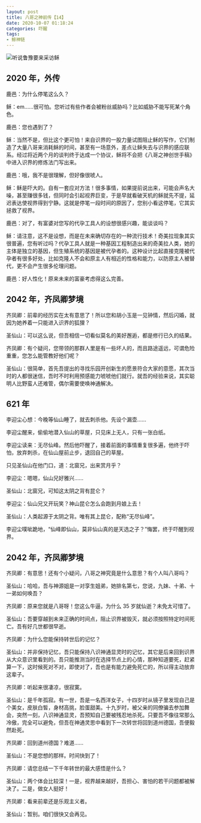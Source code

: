 ```yaml
---
layout: post
title: 八哥之神前传【14】
date: 2020-10-07 01:18:24
categories: 吓醒
tags:
- 鲸神链
---
```

![听说鲁豫要来采访稣](/images/2019/20190207-luyu.jpg)

## 2020 年，外传

鹿邑：为什么停笔这么久？

稣：em……很可怕。您听过有些作者会被粉丝威胁吗？比如威胁不能写死某个角色。

鹿邑：您也遇到了？

稣：当然不是，但比这个更可怕！来自识界的一股力量试图阻止稣的写作，它们制造了大量八哥来消耗稣的时间，甚至有一场意外，差点让稣失去与识界的感应联系。经过将近两个月的谈判终于达成一个协议，稣将不会把《八哥之神创世手稿》中进入识界的修炼法门写出来。

鹿邑：哦，我不是很理解，但好像很唬人。

稣：稣是吓大的。自有一套应对方法！很多事情，如果提前说出来，可能会声名大噪，甚至赚很多钱，但同时会引起视界巨变，于是早就看破天机的稣就先不提，延迟表达使视界得到宁静。这就是停笔一段时间的原因了，您别小看这停笔，它其实拯救了视界。

鹿邑：对了，有富婆对您写的代孕工具人的设想很感兴趣，能谈谈吗？

稣：请注意，这不是设想，而是在未来确切存在的一种流行技术！奇美拉现象其实很普遍，您有听过吗？代孕工具人就是一种基因工程制造出来的奇美拉人类，她的主体是独立的基因，但生殖系统的基因是被代孕者的。这种设计比起直接克隆被代孕者有很多好处，比如克隆人不会和原主人有相近的性格和能力，以防原主人被替代，更不会产生很多伦理问题。

鹿邑：好人性化！原来未来的富豪考虑得这么完善。

## 2042 年，齐凤卿梦境

齐凤卿：前辈的经历实在太有意思了！所以您和胡小玉是一见钟情，然后闪婚，就因为她养着一只能进入识界的狐狸？

圣仙山：可以这么说，但吾相信一切看似莫名的美好邂逅，都是修行已久的结果。

齐凤卿：有个疑问，您带领的那群人里是有一些坏人的，而且路途遥远，可谓危险重重，您怎么能管教好他们呢？

圣仙山：很简单，首先吾提出的寻找乐园开创新生的愿景符合大家的意愿，其次当时的人都很迷信，吾时不时利用预感能力唬唬他们就行。就吾的经验来说，其实聪明人比野蛮人还难管，偶尔需要使唤神通解决。

## 621 年

李迎尘心想：今晚等仙山睡了，就去刺杀他。先设个漏壶……

李迎尘醒来，偷偷地潜入仙山的草屋，只见床上无人，只有一张白纸。

李迎尘读来：无尽仙峰。然后他吓醒了，接着前面的事情重复很多遍，他终于吓怕，放弃刺杀，在仙山屋前止步，退回自己的草屋。

只见圣仙山在他门口，道：北窗兄，出来赏月乎？

李迎尘：嗯嗯，仙山兄好雅兴……

圣仙山：北窗兄，可知这太阴之背有昆仑？

李迎尘：仙山兄又开玩笑？神山昆仑怎么会跑到月娘上去！

圣仙山：人类起源于太阴之背。唯有其上昆仑，配称“无尽仙峰”。

李迎尘噗呲跪地，“仙峰即仙山，莫非仙山真的是天选之子？”悔罢，终于吓醒到视界。

## 2042 年，齐凤卿梦境

齐凤卿：有意思！还有个小疑问，八哥之神究竟是什么意思？有个人叫八哥吗？

圣仙山：哈哈，吾与神源姐是一对孪生姐弟，她排名第七，您说，九妹、十弟、十一弟如何唤吾？

齐凤卿：原来您就是八哥呀！您这么牛逼，为什么 35 岁就仙逝？未免太可惜了。

圣仙山：吾要穿越到未来正确的时间点，阻止识界被毁灭，就必须按照特定时间死亡。吾有好几世都很早逝。

齐凤卿：为什么您能保持转世后的记忆？

圣仙山：并非保持记忆，吾只能保持八识神通显灵时的记忆，其它是后来回到识界从大众意识里看到的。吾只能推测当时在选择节点上的心情，那种知道要死，赶紧算一下，这时候死对不对，即使对了，吾也是有能力避免死亡的，所以得主动放弃这辈子。

齐凤卿：听起来很凄凉，很寂寞。

圣仙山：是千年孤寂。有一世，吾是一名西洋女子，十四岁时从镜子里发现自己是个美女，皮肤白皙，身材高挑，脸蛋甜美。十九岁时，被父亲的同僚骗去参加舞会，突然一刻，八识神通显灵，吾预知自己要被残忍地杀死。只要吾不像往常那么冷傲，完全可以避免，但吾在神通灵思中看到下一次转世将回到道州德国，吾便毅然赴死。

齐凤卿：回到道州德国？难道……

圣仙山：不是您想的那样。时间快到了！

齐凤卿：请您总结一下千年转世的最大感悟是什么？

圣仙山：两个体会比较深！一是，视界越来越好，吾担心、害怕的若干问题都被解决了。二是，做女人挺好！

齐凤卿：看来前辈还是乐观主义者。

圣仙山：暂别。咱们很快又会再见。